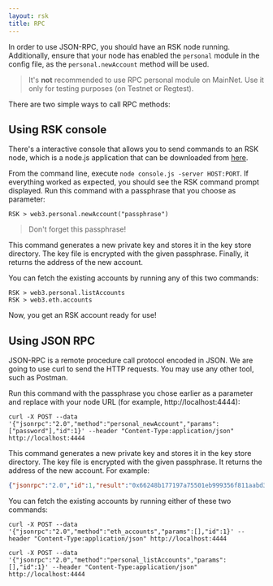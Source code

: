 ```yaml
---
layout: rsk
title: RPC
---
```


In order to use JSON-RPC, you should have an RSK node running. Additionally, ensure that your node has enabled the `personal` module in the config file, as the `personal.newAccount` method will be used.

> It's **not** recommended to use RPC personal module on MainNet. Use it only for testing purposes (on Testnet or Regtest).

There are two simple ways to call RPC methods:

## Using RSK console

There's a interactive console that allows you to send commands to an RSK node, which is a node.js application that can be downloaded from <a href="https://github.com/rsksmart/utilities/tree/master/console" target="_blank">here</a>.

From the command line, execute `node console.js -server HOST:PORT`. If everything worked as expected, you should see the RSK command prompt displayed. Run this command with a passphrase that you choose as parameter:

```shell
RSK > web3.personal.newAccount("passphrase")
```
> Don't forget this passphrase!

This command generates a new private key and stores it in the key store directory. The key file is encrypted with the given passphrase. Finally, it returns the address of the new account.

You can fetch the existing accounts by running any of this two commands:

```shell
RSK > web3.personal.listAccounts
RSK > web3.eth.accounts
```
Now, you get an RSK account ready for use!

## Using JSON RPC

JSON-RPC is a remote procedure call protocol encoded in JSON. We are going to use curl to send the HTTP requests. You may use any other tool, such as Postman.

Run this command with the passphrase you chose earlier as a parameter and replace with your node URL (for example, http://localhost:4444):

```shell
curl -X POST --data '{"jsonrpc":"2.0","method":"personal_newAccount","params":["password"],"id":1}' --header "Content-Type:application/json" http://localhost:4444
```

This command generates a new private key and stores it in the key store directory. The key file is encrypted with the given passphrase. It returns the address of the new account. For example:

```json
{"jsonrpc":"2.0","id":1,"result":"0x66248b177197a75501eb999356f811aabd37f38f"}
```

You can fetch the existing accounts by running either of these two commands:

```shell
curl -X POST --data '{"jsonrpc":"2.0","method":"eth_accounts","params":[],"id":1}' --header "Content-Type:application/json" http://localhost:4444
```

```shell
curl -X POST --data '{"jsonrpc":"2.0","method":"personal_listAccounts","params":[],"id":1}' --header "Content-Type:application/json" http://localhost:4444
```
